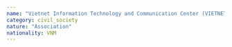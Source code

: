 ```yaml
---
name: "Vietnet Information Technology and Communication Center (VIETNET-ICT)"
category: civil_society
nature: "Association"
nationality: VNM
---
```

    